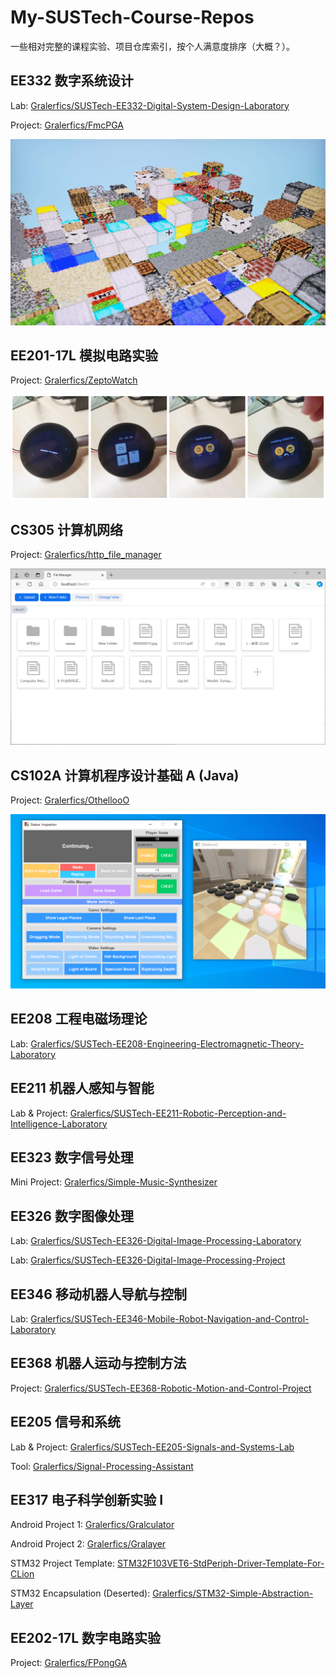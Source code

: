 # My-SUSTech-Course-Repos
一些相对完整的课程实验、项目仓库索引，按个人满意度排序（大概？）。



## EE332 数字系统设计
Lab: [Gralerfics/SUSTech-EE332-Digital-System-Design-Laboratory](https://github.com/Gralerfics/SUSTech-EE332-Digital-System-Designing-Laboratory)

Project: [Gralerfics/FmcPGA](https://github.com/Gralerfics/FmcPGA)

![](./imgs/FmcPGA.jpg)



## EE201-17L 模拟电路实验
Project: [Gralerfics/ZeptoWatch](https://github.com/Gralerfics/ZeptoWatch)

![](./imgs/ZeptoWatch.png)



## CS305 计算机网络
Project: [Gralerfics/http_file_manager](https://github.com/Gralerfics/http_file_manager)

![](./imgs/http_file_manager.png)



## CS102A 计算机程序设计基础 A (Java)
Project: [Gralerfics/OthellooO](https://github.com/Gralerfics/OthellooO)

![](./imgs/OthellooO.png)



## EE208 工程电磁场理论
Lab: [Gralerfics/SUSTech-EE208-Engineering-Electromagnetic-Theory-Laboratory](https://github.com/Gralerfics/SUSTech-EE208-Engineering-Electromagnetic-Theory-Laboratory)



## EE211 机器人感知与智能
Lab & Project: [Gralerfics/SUSTech-EE211-Robotic-Perception-and-Intelligence-Laboratory](https://github.com/Gralerfics/SUSTech-EE211-Robotic-Perception-and-Intelligence-Laboratory)



## EE323 数字信号处理
Mini Project: [Gralerfics/Simple-Music-Synthesizer](https://github.com/Gralerfics/Simple-Music-Synthesizer)



## EE326 数字图像处理
Lab: [Gralerfics/SUSTech-EE326-Digital-Image-Processing-Laboratory](https://github.com/Gralerfics/SUSTech-EE326-Digital-Image-Processing-Laboratory)

Lab: [Gralerfics/SUSTech-EE326-Digital-Image-Processing-Project](https://github.com/Gralerfics/SUSTech-EE326-Digital-Image-Processing-Project)



## EE346 移动机器人导航与控制
Lab: [Gralerfics/SUSTech-EE346-Mobile-Robot-Navigation-and-Control-Laboratory](https://github.com/Gralerfics/SUSTech-EE346-Mobile-Robot-Navigation-and-Control-Laboratory)



## EE368 机器人运动与控制方法
Project: [Gralerfics/SUSTech-EE368-Robotic-Motion-and-Control-Project](https://github.com/Gralerfics/SUSTech-EE368-Robotic-Motion-and-Control-Project)



## EE205 信号和系统
Lab & Project: [Gralerfics/SUSTech-EE205-Signals-and-Systems-Lab](https://github.com/Gralerfics/SUSTech-EE205-Signals-and-Systems-Lab)

Tool: [Gralerfics/Signal-Processing-Assistant](https://github.com/Gralerfics/Signal-Processing-Assistant)



## EE317 电子科学创新实验 I
Android Project 1: [Gralerfics/Gralculator](https://github.com/Gralerfics/Gralculator)

Android Project 2: [Gralerfics/Gralayer](https://github.com/Gralerfics/Gralayer)

STM32 Project Template: [STM32F103VET6-StdPeriph-Driver-Template-For-CLion](https://github.com/Gralerfics/STM32F103VET6-StdPeriph-Driver-Template-For-CLion)

STM32 Encapsulation (Deserted): [Gralerfics/STM32-Simple-Abstraction-Layer](https://github.com/Gralerfics/STM32-Simple-Abstraction-Layer)



## EE202-17L 数字电路实验
Project: [Gralerfics/FPongGA](https://github.com/Gralerfics/FPongGA)



